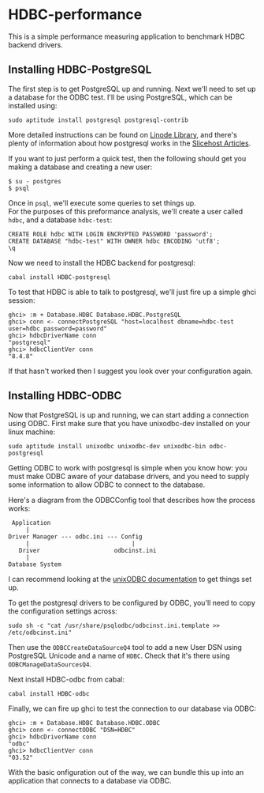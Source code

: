HDBC-performance
================

This is a simple performance measuring application to benchmark HDBC backend
drivers.


Installing HDBC-PostgreSQL
--------------------------

The first step is to get PostgreSQL up and running. Next we'll need to set up a
database for the ODBC test. I'll be using PostgreSQL, which can be installed
using:

    sudo aptitude install postgresql postgresql-contrib

More detailed instructions can be found on [Linode Library][1], and there's
plenty of information about how postgresql works in the [Slicehost Articles][2].

If you want to just perform a quick test, then the following should get you
making a database and creating a new user:

    $ su - postgres
    $ psql

Once in `psql`, we'll execute some queries to set things up.    
For the purposes of this preformance analysis, we'll create a user called
`hdbc`, and a database `hdbc-test`:

    CREATE ROLE hdbc WITH LOGIN ENCRYPTED PASSWORD 'password';
    CREATE DATABASE "hdbc-test" WITH OWNER hdbc ENCODING 'utf8';
    \q

Now we need to install the HDBC backend for postgresql:

    cabal install HDBC-postgresql

To test that HDBC is able to talk to postgresql, we'll just fire up a simple
ghci session:

    ghci> :m + Database.HDBC Database.HDBC.PostgreSQL
    ghci> conn <- connectPostgreSQL "host=localhost dbname=hdbc-test user=hdbc password=password"
    ghci> hdbcDriverName conn
    "postgresql"
    ghci> hdbcClientVer conn
    "8.4.8"

If that hasn't worked then I suggest you look over your configuration again.

Installing HDBC-ODBC
--------------------

Now that PostgreSQL is up and running, we can start adding a connection using
ODBC.
First make sure that you have unixodbc-dev installed on your linux machine:

    sudo aptitude install unixodbc unixodbc-dev unixodbc-bin odbc-postgresql

Getting ODBC to work with postgresql is simple when you know how: you must
make ODBC aware of your database drivers, and you need to supply some
information to allow ODBC to connect to the database.

Here's a diagram from the ODBCConfig tool that describes how the process works:

     Application
         |
    Driver Manager --- odbc.ini --- Config
         |                             |
       Driver                     odbcinst.ini
         |
    Database System

I can recommend looking at the [unixODBC documentation][3] to get things set up.

To get the postgresql drivers to be configured by ODBC, you'll need to
copy the configuration settings across:

    sudo sh -c "cat /usr/share/psqlodbc/odbcinst.ini.template >> /etc/odbcinst.ini"

Then use the `ODBCCreateDataSourceQ4` tool to add a new User DSN using PostgreSQL Unicode and
a name of `HDBC`. Check that it's there using `ODBCManageDataSourcesQ4`.

Next install HDBC-odbc from cabal:

    cabal install HDBC-odbc

Finally, we can fire up ghci to test the connection to our database via ODBC:

    ghci> :m + Database.HDBC Database.HDBC.ODBC
    ghci> conn <- connectODBC "DSN=HDBC"
    ghci> hdbcDriverName conn
    "odbc"
    ghci> hdbcClientVer conn
    "03.52"

With the basic onfiguration out of the way, we can bundle this up into an
application that connects to a database via ODBC.

[1]: http://library.linode.com/databases/postgresql
[2]: http://articles.slicehost.com/postgresql
[3]: http://www.unixodbc.org/odbcinst.html
